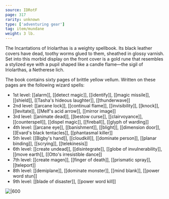 ```yaml
---
source: IDRotF
page: 317
rarity: unknown
type: ['adventuring gear']
tag: item/mundane
weight: 3 lb.
---
```


The Incantations of Iriolarthas is a weighty spellbook. Its black leather covers have dead, toothy worms glued to them, sheathed in glossy varnish. Set into this morbid display on the front cover is a gold rune that resembles a stylized eye with a pupil shaped like a candle flame—the sigil of Iriolarthas, a Netherese lich.

The book contains sixty pages of brittle yellow vellum. Written on these pages are the following wizard spells:

- 1st level: [[alarm]], [[detect magic]], [[identify]], [[magic missile]], [[shield]], [[Tasha's hideous laughter]], [[thunderwave]]
- 2nd level: [[arcane lock]], [[continual flame]], [[invisibility]], [[knock]], [[levitate]], [[Melf's acid arrow]], [[mirror image]]
- 3rd level: [[animate dead]], [[bestow curse]], [[clairvoyance]], [[counterspell]], [[dispel magic]], [[fireball]], [[glyph of warding]]
- 4th level: [[arcane eye]], [[banishment]], [[blight]], [[dimension door]], [[Evard's black tentacles]], [[phantasmal killer]]
- 5th level: [[Bigby's hand]], [[cloudkill]], [[dominate person]], [[planar binding]], [[scrying]], [[telekinesis]]
- 6th level: [[create undead]], [[disintegrate]], [[globe of invulnerability]], [[move earth]], [[Otto's irresistible dance]]
- 7th level: [[create magen]], [[finger of death]], [[prismatic spray]], [[teleport]]
- 8th level: [[demiplane]], [[dominate monster]], [[mind blank]], [[power word stun]]
- 9th level: [[blade of disaster]], [[power word kill]]

![|600](https://5e.tools/img/items/IDRotF/The%20Incantations%20of%20Iriolarthas.png)